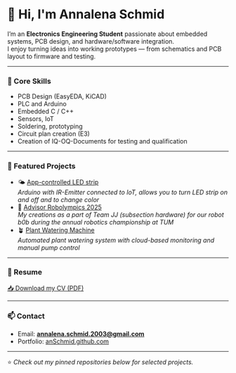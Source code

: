 # 👋 Hi, I'm Annalena Schmid

I’m an **Electronics Engineering Student** passionate about embedded systems, PCB design, and hardware/software integration.  
I enjoy turning ideas into working prototypes — from schematics and PCB layout to firmware and testing.  

---

### 🔧 Core Skills
- PCB Design (EasyEDA, KiCAD)  
- PLC and Arduino  
- Embedded C / C++ 
- Sensors, IoT 
- Soldering, prototyping
- Circuit plan creation (E3)
- Creation of IQ-OQ-Documents for testing and qualification

---

### 📂 Featured Projects
- 🌤 [App-controlled LED strip](https://github.com/AnnSchmid/App-controlled_LED_strip)  
  *Arduino with IR-Emitter connected to IoT, allows you to turn LED strip on and off and to change color*
- 🤖 [Advisor Robolympics 2025](https://github.com/AnnSchmid/Advisor_Robolympics_2025)  
  *My creations as a part of Team JJ (subsection hardware) for our robot b0b during the annual robotics championship at TUM*
- 🪴 [Plant Watering Machine](https://github.com/AnnSchmid/Plant_Watering_Machine)  
  *Automated plant watering system with cloud-based monitoring and manual pump control*

---

### 📄 Resume
[📥 Download my CV (PDF)](https://github.com/AnnSchmid/AnnSchmid/blob/8785ab2bafc43ba4bed76c71dfb5da571d659c6b/Lebenslauf_Annalena_Schmid.pdf)

---

### 📫 Contact
- Email: **annalena.schmid.2003@gmail.com**   
- Portfolio: [anSchmid.github.com](https://github.com/AnnSchmid)  

---

⭐️ *Check out my pinned repositories below for selected projects.*
